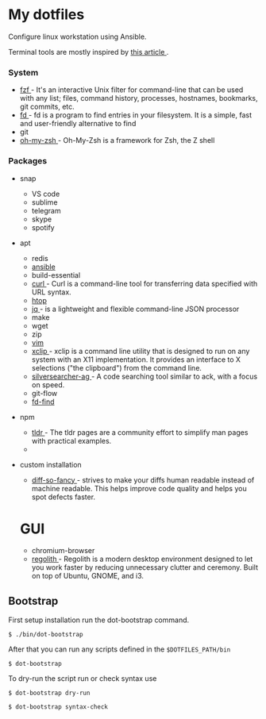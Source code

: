 # My dotfiles

Configure linux workstation using Ansible.

Terminal tools are mostly inspired by [ this article ](https://remysharp.com/2018/08/23/cli-improved).

### System

- [ fzf ](https://github.com/junegunn/fzf) - It's an interactive Unix filter for command-line that can be used with any list; files, command history, processes, hostnames, bookmarks, git commits, etc.
- [ fd ](https://github.com/sharkdp/fd) - fd is a program to find entries in your filesystem. It is a simple, fast and user-friendly alternative to find
- git
- [ oh-my-zsh ](https://github.com/ohmyzsh/ohmyzsh/wiki/Installing-ZSH) - Oh-My-Zsh is a framework for Zsh, the Z shell

### Packages

- snap
  - VS code
  - sublime
  - telegram
  - skype
  - spotify
- apt
  - redis 
  - [ ansible ](https://github.com/ansible/ansible)
  - build-essential
  - [ curl ](https://github.com/curl/curl) - Curl is a command-line tool for transferring data specified with URL syntax.
  - [ htop ](https://htop.dev/)
  - [ jq ](https://github.com/stedolan/jq) - is a lightweight and flexible command-line JSON processor
  - make
  - wget
  - zip
  - [ vim ](https://github.com/vim/vim)
  - [ xclip ](https://github.com/astrand/xclip) - xclip is a command line utility that is designed to run on any system with an
X11 implementation. It provides an interface to X selections ("the clipboard")
from the command line.
  - [ silversearcher-ag ](https://github.com/ggreer/the_silver_searcher) - A code searching tool similar to ack, with a focus on speed.
  - git-flow
  - [ fd-find ](https://github.com/sharkdp/fd)
- npm
    - [ tldr ](https://github.com/tldr-pages/tldr) - The tldr pages are a community effort to simplify man pages with practical examples.
    - 
- custom installation
    - [ diff-so-fancy ](https://github.com/so-fancy/diff-so-fancy) - strives to make your diffs human readable instead of machine readable. This helps improve code quality and helps you spot defects faster.

  # GUI
  - chromium-browser
  - [ regolith ](https://regolith-linux.org/) - Regolith is a modern desktop environment designed to let you work faster by reducing unnecessary clutter and ceremony. Built on top of Ubuntu, GNOME, and i3.  
## Bootstrap

First setup installation run the dot-bootstrap command.

```
$ ./bin/dot-bootstrap
```

After that you can run any scripts defined in the `$DOTFILES_PATH/bin`

```
$ dot-bootstrap
```

To dry-run the script run or check syntax use
```
$ dot-bootstrap dry-run

$ dot-bootstrap syntax-check
```
